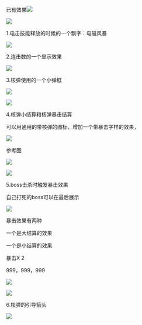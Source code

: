 已有效果![](https://cdn.nlark.com/yuque/0/2025/png/43733765/1739860371491-3730f54f-361a-4bc8-840f-4d43ebd7e578.png)

![](https://cdn.nlark.com/yuque/0/2025/png/43733765/1739860376915-40623105-d1fe-4b7f-8d77-5dddcb9fa97d.png)



1.电击技能释放的时候的一个飘字：电磁风暴

![](https://cdn.nlark.com/yuque/0/2025/png/43733765/1736847434994-1161420f-5f5e-49b8-bab9-11442b7ad9d4.png?x-oss-process=image%2Fformat%2Cwebp%2Fresize%2Cw_1125%2Climit_0)



2.连击数的一个显示效果

![](https://cdn.nlark.com/yuque/0/2025/png/43733765/1736847363590-9dfc9b39-0c92-4192-9fea-248e87ab85f3.png?x-oss-process=image%2Fformat%2Cwebp%2Fresize%2Cw_1125%2Climit_0%2Fresize%2Cw_1125%2Climit_0)



3.核弹使用的一个小弹框

![](https://cdn.nlark.com/yuque/0/2025/png/43733765/1740363013369-3330a9b7-e554-48b5-9c00-90a897b65ec0.png)

![](https://cdn.nlark.com/yuque/0/2025/png/43733765/1736999291864-068642db-6afb-40da-a3c2-f7e108655a93.png?x-oss-process=image%2Fformat%2Cwebp%2Fresize%2Cw_1125%2Climit_0%2Fresize%2Cw_1125%2Climit_0)



4.核弹小结算和核弹暴击结算

可以用通用的带核弹的图标，增加一个带暴击字样的效果，

![](https://cdn.nlark.com/yuque/0/2025/png/43733777/1739342219787-29a0138d-a50b-4d29-8ec9-45e6c2467d8c.png?x-oss-process=image%2Fformat%2Cwebp%2Fresize%2Cw_369%2Climit_0)

参考图

![](https://cdn.nlark.com/yuque/0/2025/png/43733765/1739860736396-a28d5e41-2bbf-4cb5-82ec-160d6d7df727.png)

![](https://cdn.nlark.com/yuque/0/2025/png/43733765/1739860800946-f84cef80-dd76-44b8-853e-06399404d02f.png)



5.boss击杀时触发暴击效果

自己打死的boss可以在最后展示

![](https://cdn.nlark.com/yuque/0/2025/png/43733765/1740364064761-8e884060-5b5c-4618-97b9-dc65e81726b5.png)



暴击效果有两种

一个是大结算的效果

一个是小结算的效果

暴击X 2

999，999，999

![](https://cdn.nlark.com/yuque/0/2025/png/43733765/1736909240623-5e03f351-c9a9-4d3a-9fcb-24829da9bdeb.png?x-oss-process=image%2Fformat%2Cwebp%2Fresize%2Cw_1933%2Climit_0)

![](https://cdn.nlark.com/yuque/0/2025/png/43733765/1736909289308-56d11843-4174-40fa-8bda-ee74f876eb90.png?x-oss-process=image%2Fformat%2Cwebp%2Fresize%2Cw_1920%2Climit_0)



6.核弹的引导箭头

![](https://cdn.nlark.com/yuque/0/2025/png/43733765/1740384514227-9379112f-22ee-45f4-8dc8-736726236083.png)



